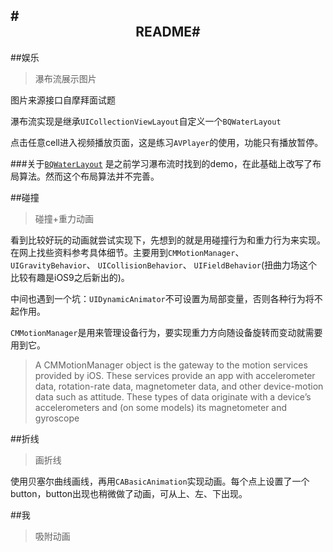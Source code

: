#<center>README#
---
##娱乐

>瀑布流展示图片

图片来源接口自摩拜面试题

瀑布流实现是继承`UICollectionViewLayout`自定义一个`BQWaterLayout`

点击任意cell进入视频播放页面，这是练习`AVPlayer`的使用，功能只有播放暂停。

###关于[`BQWaterLayout`](https://github.com/PurpleSweetPotatoes/CollcetionViewLayout_demo)
是之前学习瀑布流时找到的demo，在此基础上改写了布局算法。然而这个布局算法并不完善。

##碰撞

>碰撞+重力动画

看到比较好玩的动画就尝试实现下，先想到的就是用碰撞行为和重力行为来实现。在网上找些资料参考具体细节。主要用到`CMMotionManager`、 `UIGravityBehavior`、 `UICollisionBehavior`、 `UIFieldBehavior`(扭曲力场这个比较有趣是iOS9之后新出的)。

中间也遇到一个坑：`UIDynamicAnimator`不可设置为局部变量，否则各种行为将不起作用。

`CMMotionManager`是用来管理设备行为，要实现重力方向随设备旋转而变动就需要用到它。
>A CMMotionManager object is the gateway to the motion services provided by iOS. These services provide an app with accelerometer data, rotation-rate data, magnetometer data, and other device-motion data such as attitude. These types of data originate with a device’s accelerometers and (on some models) its magnetometer and gyroscope

##折线

>画折线

使用贝塞尔曲线画线，再用`CABasicAnimation`实现动画。每个点上设置了一个button，button出现也稍微做了动画，可从上、左、下出现。

##我

>吸附动画
